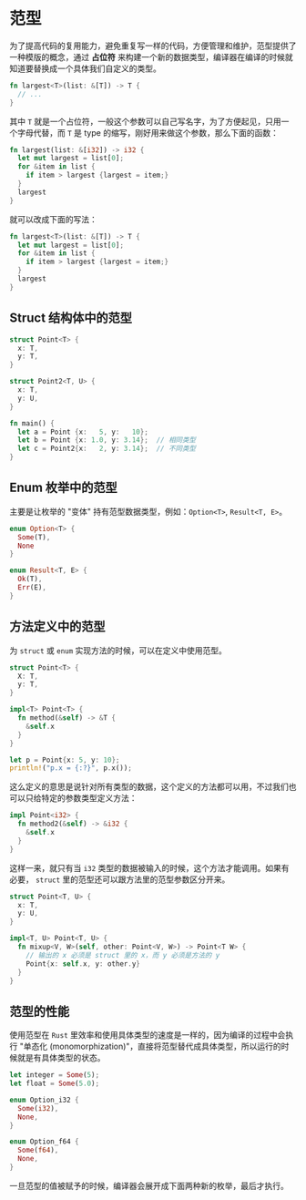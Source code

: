 # 范型

为了提高代码的复用能力，避免重复写一样的代码，方便管理和维护，范型提供了一种模版的概念，通过 **占位符** 来构建一个新的数据类型，编译器在编译的时候就知道要替换成一个具体我们自定义的类型。

```rust
fn largest<T>(list: &[T]) -> T {
  // ...
}
```

其中 `T` 就是一个占位符，一般这个参数可以自己写名字，为了方便起见，只用一个字母代替，而 `T` 是 type 的缩写，刚好用来做这个参数，那么下面的函数：

```rust
fn largest(list: &[i32]) -> i32 {
  let mut largest = list[0];
  for &item in list {
    if item > largest {largest = item;}
  }
  largest
}
```

就可以改成下面的写法：

```rust
fn largest<T>(list: &[T]) -> T {
  let mut largest = list[0];
  for &item in list {
    if item > largest {largest = item;}
  }
  largest
}
```



## Struct 结构体中的范型

```rust
struct Point<T> {
  x: T,
  y: T,
}

struct Point2<T, U> {
  x: T,
  y: U,
}

fn main() {
  let a = Point {x:   5, y:   10};
  let b = Point {x: 1.0, y: 3.14};  // 相同类型
  let c = Point2{x:   2, y: 3.14};  // 不同类型
}
```



## Enum 枚举中的范型

主要是让枚举的 "变体" 持有范型数据类型，例如：`Option<T>`, `Result<T, E>`。

```rust
enum Option<T> {
  Some(T),
  None
}

enum Result<T, E> {
  Ok(T),
  Err(E),
}
```



## 方法定义中的范型

为 `struct` 或 `enum` 实现方法的时候，可以在定义中使用范型。

```rust
struct Point<T> {
  X: T,
  y: T,
}

impl<T> Point<T> {
  fn method(&self) -> &T {
    &self.x
  }
}

let p = Point{x: 5, y: 10};
println!("p.x = {:?}", p.x());
```

这么定义的意思是说针对所有类型的数据，这个定义的方法都可以用，不过我们也可以只给特定的参数类型定义方法：

```rust
impl Point<i32> {
  fn method2(&self) -> &i32 {
    &self.x
  }
}
```

这样一来，就只有当 `i32` 类型的数据被输入的时候，这个方法才能调用。如果有必要， `struct` 里的范型还可以跟方法里的范型参数区分开来。

```rust
struct Point<T, U> {
  x: T,
  y: U,
}

impl<T, U> Point<T, U> {
  fn mixup<V, W>(self, other: Point<V, W>) -> Point<T W> {
    // 输出的 x 必须是 struct 里的 x，而 y 必须是方法的 y
    Point{x: self.x, y: other.y}
  }
}
```



## 范型的性能

使用范型在 `Rust` 里效率和使用具体类型的速度是一样的，因为编译的过程中会执行 "单态化 (monomorphization)"，直接将范型替代成具体类型，所以运行的时候就是有具体类型的状态。

```rust
let integer = Some(5);
let float = Some(5.0);

enum Option_i32 {
  Some(i32),
  None,
}

enum Option_f64 {
  Some(f64),
  None,
}
```

一旦范型的值被赋予的时候，编译器会展开成下面两种新的枚举，最后才执行。

